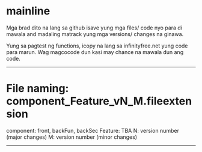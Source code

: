 # mainline
Mga brad dito na lang sa github isave yung mga files/ code nyo para di mawala and madaling matrack yung mga versions/ changes na ginawa. 

Yung sa pagtest ng functions, icopy na lang sa infinityfree.net yung code para marun. 
Wag magcocode dun kasi may chance na mawala dun ang code. 

-----------------------------------------------------------

# File naming: component_Feature_vN_M.fileextension

component: front, backFun, backSec
Feature: TBA
N: version number (major changes)
M: version number (minor changes)

-----------------------------------------------------------
